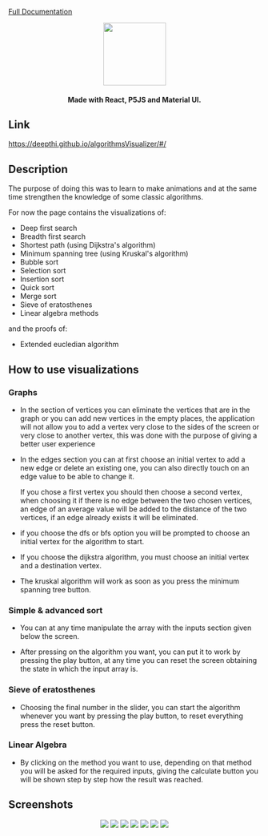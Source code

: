 [Full Documentation](https://andresrodriguez55.github.io/#/post/5/Algorithm%20Visualizer%20Made%20With%20React,%20Material%20UI%20and%20P5JS%20+%20Linear%20Algebra%20Calculator)

<div align="center"><img src="https://drive.google.com/uc?id=1oL_G7mIxoY8je3f1skcU3eja5Qu9sztC" height="125px" ></div>

<h4 align="center">Made with React, P5JS and Material UI.</h4>


## Link
https://deepthi.github.io/algorithmsVisualizer/#/

## Description

The purpose of doing this was to learn to make animations and at the same time strengthen the knowledge of some classic algorithms.

For now the page contains the visualizations of:
 - Deep first search 
 - Breadth first search 
 - Shortest path (using Dijkstra's algorithm)
 - Minimum spanning tree (using Kruskal's algorithm)
 - Bubble sort
 - Selection sort
 - Insertion sort
 - Quick sort
 - Merge sort
 - Sieve of eratosthenes
 - Linear algebra methods
 
and the proofs of:
 - Extended eucledian algorithm

## How to use visualizations

### Graphs
- In the section of vertices you can eliminate the vertices that are in the graph or you can add new vertices in the empty places, the application will not allow you to add a vertex very close to the sides of the screen or very close to another vertex, this was done with the purpose of giving a better user experience

- In the edges section you can at first choose an initial vertex to add a new edge or delete an existing one, you can also directly touch on an edge value to be able to change it. 

  If you chose a first vertex you should then choose a second vertex, when choosing it if there is no edge between the two chosen vertices, an edge of an average value will be added to the distance of the two vertices, if an edge already exists it will be eliminated.

- if you choose the dfs or bfs option you will be prompted to choose an initial vertex for the algorithm to start.

- If you choose the dijkstra algorithm, you must choose an initial vertex and a destination vertex.

- The kruskal algorithm will work as soon as you press the minimum spanning tree button.

### Simple & advanced sort
- You can at any time manipulate the array with the inputs section given below the screen.

- After pressing on the algorithm you want, you can put it to work by pressing the play button, at any time you can reset the screen obtaining the state in which the input array is.

### Sieve of eratosthenes
- Choosing the final number in the slider, you can start the algorithm whenever you want by pressing the play button, to reset everything press the reset button.

### Linear Algebra

- By clicking on the method you want to use, depending on that method you will be asked for the required inputs, giving the calculate button you will be shown step by step how the result was reached.

## Screenshots

<div align="center"><img src="https://drive.google.com/uc?id=1tgzkKKoU9_MNemilRe-fKJXoj_VKz1Vf" >
<img src="https://drive.google.com/uc?id=1XTHWbyxTkjPZTpCdOr5nx5EyP6hWTA14" >
<img src="https://drive.google.com/uc?id=16Oqeb0fa_bO4Y6YlRFoP5V-OM2XYZ8DD" >
<img src="https://drive.google.com/uc?id=11x1GAtG8YeBccdE0p4ObY8-4lewzEuP9" >
<img src="https://drive.google.com/uc?id=14M6V_t1soiISXWSGGcGpC8bESRVInE20" >
<img src="https://drive.google.com/uc?id=1ipaxR-siYe2i_YIaHOAteAg7ur6_9-K8" >
<img src="https://drive.google.com/uc?id=1gC0vcuP1OYR16VspDZSbaNSSYvgGu16o" ></div>
